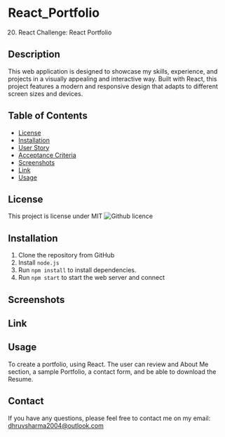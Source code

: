 # React_Portfolio
20. React Challenge: React Portfolio


## Description 

This web application is designed to showcase my skills, experience, and projects in a visually appealing and interactive way. Built with React, this project features a modern and responsive design that adapts to different screen sizes and devices.

## Table of Contents
* [License](#license)
* [Installation](#installation)
* [User Story](#user-story)
* [Acceptance Criteria](#acceptance-criteria)
* [Screenshots](#screenshots)
* [Link](#link)
* [Usage](#usage)

## License 
This project is license under MIT ![Github licence](http://img.shields.io/badge/license-MIT-blue.svg)


## Installation 

1. Clone the repository from GitHub
1. Install `node.js`
1. Run `npm install` to install dependencies. 
1. Run `npm start` to start the web server and connect

## Screenshots 





## Link 


## Usage 

To create a portfolio, using React. The user can review and About Me section, a sample Portfolio, a contact form, and be able to download the Resume.

## Contact
If you have any questions, please feel free to contact me on my email: dhruvsharma2004@outlook.com
